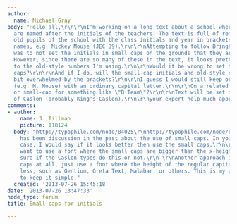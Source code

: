 ```yaml
---
author:
  name: Michael Gray
body: "Hello all,\r\n\r\nI'm working on a long text about a school where the classes
  are named after the initials of the teachers. The text is full of references to
  old pupils of the school with the class initials and year in brackets after their
  names, e.g. Mickey Mouse (JEC'89).\r\n\r\nAttempting to follow Bringhurst, my plan
  was to not set the initials in small caps on the grounds that they are initials.
  However, since there are so many of these in the text, it looks pretty ugly next
  to the old-style numbers I'm using.\r\n\r\nWould it be wrong to set them in small
  caps?\r\n\r\nAnd if I do, will the small-cap initials and old-style numbers be a
  bit overwhelmed by the brackets?\r\n\r\nI guess I would still keep ordinary initials
  (e.g. M. Mouse) with an ordinary capital letter.\r\n\r\nOn a related note, capital
  or small-cap for something like \"B Team\"?\r\n\r\nText will be set in some form
  of Caslon (probably King's Caslon).\r\n\r\nyour expert help much appreciated. thanks!"
comments:
- author:
    name: J. Tillman
    picture: 118124
  body: "http://typophile.com/node/84025\r\nhttp://typophile.com/node/89876\r\nhttp://www.typophile.com/node/92747\r\nhttp://www.typophile.com/node/99592\r\n\r\nThere
    has been discussion in the past about the use of small caps. In your specific
    case, I would say if it looks better then use the small caps.\r\n\r\nYou probably
    want to use a font where the small caps are bigger than the x-height. I'm not
    sure if the Caslon types do this or not.\r\n \r\nAnother approach is no small
    caps at all, just use a font where the height of the regular capital letters is
    less, such as Gentium, Greta Text, Malabar, or others. This is my preference,
    to keep it simple."
  created: '2013-07-26 15:45:18'
date: '2013-07-26 13:47:33'
node_type: forum
title: Small caps for initials

---
```

